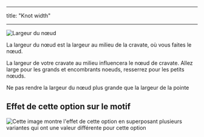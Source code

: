 - - -
title: "Knot width"
- - -

![Largeur du nœud](knotwidth.svg)

La largeur du nœud est la largeur au milieu de la cravate, où vous faites le nœud.

La largeur de votre cravate au milieu influencera le nœud de cravate. Allez large pour les grands et encombrants noeuds, resserrez pour les petits nœuds.

<Note>

Ne pas rendre la largeur du nœud plus grande que la largeur de la pointe

</Note>

## Effet de cette option sur le motif

![Cette image montre l'effet de cette option en superposant plusieurs variantes qui ont une valeur différente pour cette option](trayvon_knotwidth_sample.svg "Effect of this option on the pattern")
